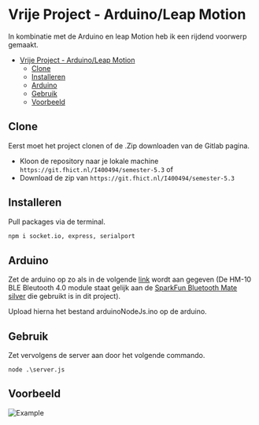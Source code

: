 # Vrije Project - Arduino/Leap Motion

In kombinatie met de Arduino en leap Motion heb ik een rijdend voorwerp gemaakt.

- [Vrije Project - Arduino/Leap Motion](#vrije-project---arduinoleap-motion)
  - [Clone](#clone)
  - [Installeren](#installeren)
  - [Arduino](#arduino)
  - [Gebruik](#gebruik)
  - [Voorbeeld](#voorbeeld)

## Clone

Eerst moet het project clonen of de .Zip downloaden van de Gitlab pagina.

- Kloon de repository naar je lokale machine `https://git.fhict.nl/I400494/semester-5.3`
  of
- Download de zip van `https://git.fhict.nl/I400494/semester-5.3`

## Installeren

Pull packages via de terminal.

```bash
npm i socket.io, express, serialport
```

## Arduino

Zet de arduino op zo als in de volgende [link](https://www.circuito.io/app?components=10190,10190,10218,11021,395589) wordt aan gegeven (De HM-10 BLE Bleutooth 4.0 module staat gelijk aan de [SparkFun Bluetooth Mate silver](https://www.sparkfun.com/products/12576) die gebruikt is in dit project).

Upload hierna het bestand arduinoNodeJs.ino op de arduino.

## Gebruik

Zet vervolgens de server aan door het volgende commando.

```
node .\server.js
```

## Voorbeeld 

![Example](img/example.jpeg)
